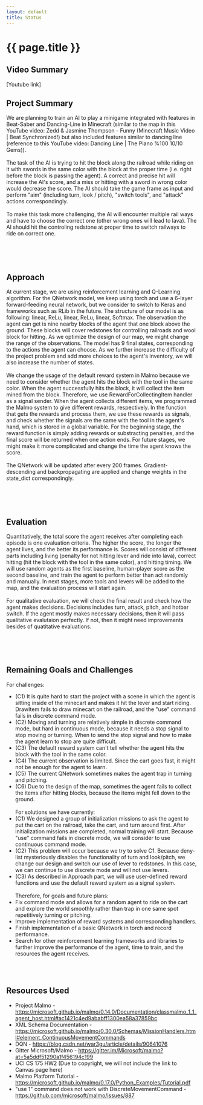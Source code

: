 ```yaml
---
layout: default
title: Status
---
```

# {{ page.title }}

## Video Summary
\[Youtube link\]

## Project Summary

We are planning to train an AI to play a minigame integrated with features in Beat-Saber and Dancing-Line in Minecraft (similar to the map in this YouTube video: Zedd & Jasmine Thompson - Funny (Minecraft Music Video \| Beat Synchronized!) but also included features similar to dancing line (reference to this YouTube video: Dancing Line \| The Piano %100 10/10 Gems)).
<br>
<br>
The task of the AI is trying to hit the block along the railroad while riding on it with swords in the same color with the block at the proper time (i.e. right before the block is passing the agent). A correct and precise hit will increase the AI's score, and a miss or hitting with a sword in wrong color would decrease the score. The AI should take the game frame as input and perform "aim" (including turn, look / pitch), "switch tools", and "attack" actions correspondingly.
<br>
<br>
To make this task more challenging, the AI will encounter multiple rail ways and have to choose the correct one (other wrong ones will lead to lava). The AI should hit the controling redstone at proper time to switch railways to ride on correct one.

<br><br><br>

## Approach

At current stage, we are using reinforcement learning and Q-Learning algorithm. For the QNetwork model, we keep using torch and use a 6-layer forward-feeding neural network, but we consider to switch to Keras and frameworks such as RLib in the future. The structure of our model is as following: linear, ReLu, linear, ReLu, linear, Softmax. The observation the agent can get is nine nearby blocks of the agent that one block above the ground. These blocks will cover redstones for controlling railroads and wool block for hitting. As we optimize the design of our map, we might change the range of the observations. The model has 9 final states, corresponding to the actions the agent can choose. As we further increase the difficulty of the project problem and add more choices to the agent's inventory, we will also increase the number of states. 
<br>
<br>
We change the usage of the default reward system in Malmo because we need to consider whether the agent hits the block with the tool in the same color. When the agent successfully hits the block, it will collect the item mined from the block. Therefore, we use RewardForCollectingItem handler as a signal sender. When the agent collects different items, we programmed the Malmo system to give different rewards, respectively. In the function that gets the rewards and process them, we use these rewards as signals, and check whether the signals are the same with the tool in the agent's hand, which is stored in a global variable. For the beginning stage, the reward function is simply adding rewards or substracting penalties, and the final score will be returned when one action ends. For future stages, we might make it more complicated and change the time the agent knows the score.
<br>
<br>
The QNetwork will be updated after every 200 frames. Gradient-descending and backpropagating are applied and change weights in the state_dict correspondingly. 

<br><br><br>
## Evaluation

Quantitatively, the total score the agent receives after completing each episode is one evaluation criteria. The higher the score, the longer the agent lives, and the better its performance is. Scores will consist of different parts including living (penalty for not hitting lever and ride into lava), correct hitting (hit the block with the tool in the same color), and hitting timing. We will use random agents as the first baseline, human-player score as the second baseline, and train the agent to perform better than act randomly and manually. In next stages, more tools and levers will be added to the map, and the evaluation process will start again.
<br><br>
For qualitative evaluation, we will check the final result and check how the agent makes decisions. Decisions includes turn, attack, pitch, and hotbar switch. If the agent mostly makes necessary decisions, then it will pass qualitative evalutaion perfectly. If not, then it might need improvements besides of quatitative evaluations. 



<br><br><br>
## Remaining Goals and Challenges
For challenges:
- (C1) It is quite hard to start the project with a scene in which the agent is sitting inside of the minecart and makes it hit the lever and start riding. DrawItem fails to draw minecart on the railroad, and the "use" command fails in discrete command mode.
- (C2) Moving and turning are relatively simple in discrete command mode, but hard in continuous mode, because it needs a stop signal to stop moving or turning. When to send the stop signal and how to make the agent learn to stop are quite difficult.
- (C3) The default reward system can't tell whether the agent hits the block with the tool in the same color.
- (C4) The current observation is limited. Since the cart goes fast, it might not be enough for the agent to learn.
- (C5) The current QNetwork sometimes makes the agent trap in turning and pitching.
- (C6) Due to the design of the map, sometimes the agent fails to collect the items after hitting blocks, because the items might fell down to the ground.
<br><br>
For solutions we have currently:
- (C1) We designed a group of initialization missions to ask the agent to put the cart on the railroad, take the cart, and turn around first. After initialization missions are completed, normal training will start. Because "use" command fails in discrete mode, we will consider to use continuous command mode.
- (C2) This problem will occur because we try to solve C1. Because deny-list mysteriously disables the functionality of turn and look/pitch, we change our design and switch our use of lever to redstones. In this case, we can continue to use discrete mode and will not use levers.
- (C3) As described in Approach part, we will use user-defined reward functions and use the default reward system as a signal system.
<br><br>
Therefore, for goals and future plans:
- Fix command mode and allows for a random agent to ride on the cart and explore the world smoothly rather than trap in one same spot repetitively turning or pitching.
- Improve implementation of reward systems and corresponding handlers.
- Finish implementation of a basic QNetwork in torch and record performance.
- Search for other reinforcement learning frameworks and libraries to further improve the performance of the agent, time to train, and the resources the agent receives.


<br><br>
## Resources Used
- Project Malmo - https://microsoft.github.io/malmo/0.14.0/Documentation/classmalmo_1_1_agent_host.html#ac1421c4ed9ababff1300ea58a37859bc
- XML Schema Documentation - https://microsoft.github.io/malmo/0.30.0/Schemas/MissionHandlers.html#element_ContinuousMovementCommands
- DQN - https://blog.csdn.net/war3gu/article/details/90641076
- Gitter Microsoft/Malmo - https://gitter.im/Microsoft/malmo?at=5a5ddf51290a1f456194c199
- UCI CS 175 HW2 (Due to copyright, we will not include the link to Canvas page here)
- Malmo Platform Tutorial - https://microsoft.github.io/malmo/0.17.0/Python_Examples/Tutorial.pdf
- "use 1" command does not work with DiscreteMovementCommand - https://github.com/microsoft/malmo/issues/887


